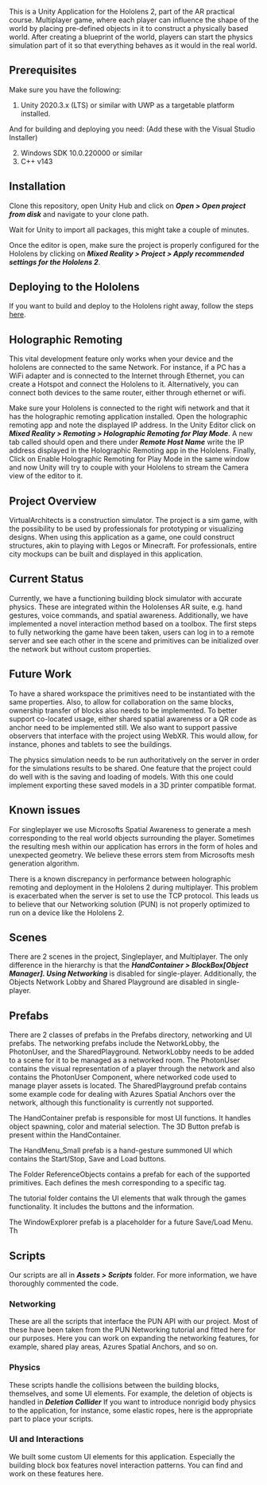This is a Unity Application for the Hololens 2, part of the AR practical course.
Multiplayer game, where each player can influence the shape of the world by placing pre-defined objects in it to construct a physically based world. 
After creating a blueprint of the world, players can start the physics simulation part of it so that everything behaves as it would in the real world.

## Prerequisites

Make sure you have the following:

1. Unity 2020.3.x (LTS) or similar with UWP as a targetable platform installed.

And for building and deploying you need: (Add these with the Visual Studio Installer)

2. Windows SDK 10.0.220000 or similar
3. C++ v143

## Installation

Clone this repository, open Unity Hub and click on ***Open > Open project from disk*** and navigate to your clone path.

Wait for Unity to import all packages, this might take a couple of minutes.

Once the editor is open, make sure the project is properly configured for the Hololens by clicking on ***Mixed Reality > Project > Apply recommended settings for the Hololens 2***.

## Deploying to the Hololens
If you want to build and deploy to the Hololens right away, follow the steps [here](https://learn.microsoft.com/en-us/training/modules/learn-mrtk-tutorials/1-3-exercise-configure-unity-for-windows-mixed-reality).

## Holographic Remoting

This vital development feature only works when your device and the hololens are connected to the same Network. For instance, if a  PC has a WiFi adapter and is connected to the Internet through Ethernet, you can create a Hotspot and connect the Hololens to it. Alternatively, you can connect both devices to the same router, either through ethernet or wifi.

Make sure your Hololens is connected to the right wifi network and that it has the holographic remoting application installed. Open the holographic remoting app and note the displayed IP address. In the Unity Editor click on ***Mixed Reality > Remoting > Holographic Remoting for Play Mode***. A new tab called should open and there under ***Remote Host Name*** write the IP address displayed in the Holographic Remoting app in the Hololens. Finally, Click on Enable Holographic Remoting for Play Mode in the same window and now Unity will try to couple with your Hololens to stream the Camera view of the editor to it.

## Project Overview

VirtualArchitects is a construction simulator. The project is a sim game, with the possibility to be used by professionals for prototyping or visualizing designs. When using this application as a game, one could construct structures, akin to playing with Legos or Minecraft. For professionals, entire city mockups can be built and displayed in this application. 

## Current Status

Currently, we have a functioning building block simulator with accurate physics. These are integrated within the Hololenses AR suite, e.g. hand gestures, voice commands, and spatial awareness. Additionally, we have implemented a novel interaction method based on a toolbox. The first steps to fully networking the game have been taken, users can log in to a remote server and see each other in the scene and primitives can be initialized over the network but without custom properties. 

## Future Work

To have a shared workspace the primitives need to be instantiated with the same properties. Also, to allow for collaboration on the same blocks, ownership transfer of blocks also needs to be implemented. To better support co-located usage, either shared spatial awareness or a QR code as anchor need to be implemented still. We also want to support passive observers that interface with the project using WebXR. This would allow, for instance, phones and tablets to see the buildings. 

The physics simulation needs to be run authoritatively on the server in order for the simulations results to be shared. One feature that the project could do well with is the saving and loading of models. With this one could implement exporting these saved models in a 3D printer compatible format.

## Known issues

For singleplayer we use Microsofts Spatial Awareness to generate a mesh corresponding to the real world objects surrounding the player. Sometimes the resulting mesh within our application has errors in the form of holes and unexpected geometry. We believe these errors stem from Microsofts mesh generation algorithm.

There is a known discrepancy in performance between holographic remoting and deployment in the Hololens 2 during multiplayer. This problem is exacerbated when the server is set to use the TCP protocol. This leads us to believe that our Networking solution (PUN) is not properly optimized to run on a device like the Hololens 2.

## Scenes

There are 2 scenes in the project, Singleplayer, and Multiplayer. The only difference in the hierarchy is that the ***HandContainer > BlockBox[Object Manager]. Using Networking*** is disabled for single-player. Additionally, the Objects Network Lobby and Shared Playground are disabled in single-player. 

## Prefabs

There are 2 classes of prefabs in the Prefabs directory, networking and UI prefabs. The networking prefabs include the NetworkLobby, the PhotonUser, and the SharedPlayground. NetworkLobby needs to be added to a scene for it to be managed as a networked room. The PhotonUser contains the visual representation of a player through the network and also contains the PhotonUser Component, where networked code used to manage player assets is located. The SharedPlayground prefab contains some example code for dealing with Azures Spatial Anchors over the network, although this functionality is currently not supported.

The HandContainer prefab is responsible for most UI functions. It handles object spawning, color and material selection. The 3D Button prefab is present within the HandContainer.

The HandMenu_Small prefab is a hand-gesture summoned UI which contains the Start/Stop, Save and Load buttons.

The Folder ReferenceObjects contains a prefab for each of the supported primitives. Each defines the mesh corresponding to a specific tag.

The tutorial folder contains the UI elements that walk through the games functionality. It includes the buttons and the information.

The WindowExplorer prefab is a placeholder for a future Save/Load Menu. Th

## Scripts

Our scripts are all in ***Assets > Scripts*** folder. For more information, we have thoroughly commented the code.

### Networking

These are all the scripts that interface the PUN API with our project. Most of these have been taken from the PUN Networking tutorial and fitted here for our purposes. Here you can work on expanding the networking features, for example, shared play areas, Azures Spatial Anchors, and so on.

### Physics

These scripts handle the collisions between the building blocks, themselves, and some UI elements. For example, the deletion of objects is handled in ***Deletion Collider***
If you want to introduce nonrigid body physics to the application, for instance, some elastic ropes, here is the appropriate part to place your scripts.

### UI and Interactions

We built some custom UI elements for this application. Especially the building block box features novel interaction patterns. You can find and work on these features here.

